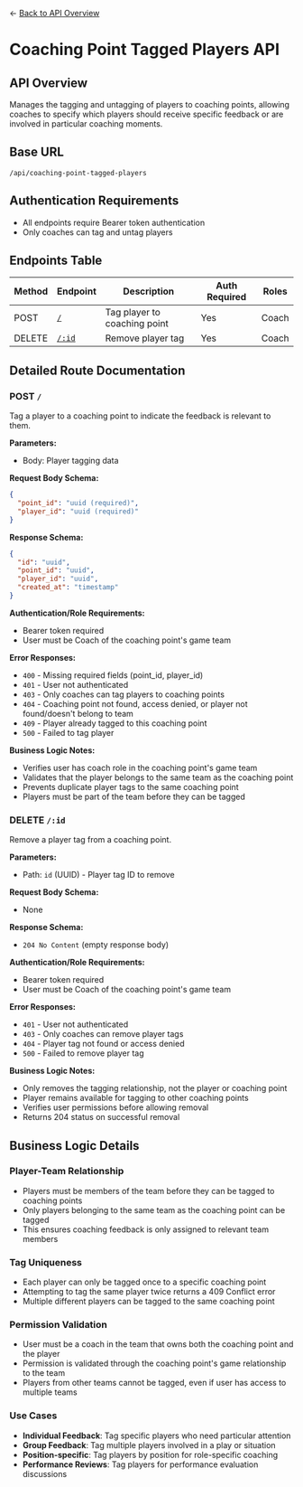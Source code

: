 ← [Back to API Overview](../../api-readme.md)

# Coaching Point Tagged Players API

## API Overview
Manages the tagging and untagging of players to coaching points, allowing coaches to specify which players should receive specific feedback or are involved in particular coaching moments.

## Base URL
`/api/coaching-point-tagged-players`

## Authentication Requirements
- All endpoints require Bearer token authentication
- Only coaches can tag and untag players

## Endpoints Table

| Method | Endpoint | Description | Auth Required | Roles |
|--------|----------|-------------|---------------|-------|
| POST | [`/`](#post-) | Tag player to coaching point | Yes | Coach |
| DELETE | [`/:id`](#delete-id) | Remove player tag | Yes | Coach |

## Detailed Route Documentation

### POST `/`
Tag a player to a coaching point to indicate the feedback is relevant to them.

**Parameters:**
- Body: Player tagging data

**Request Body Schema:**
```json
{
  "point_id": "uuid (required)",
  "player_id": "uuid (required)"
}
```

**Response Schema:**
```json
{
  "id": "uuid",
  "point_id": "uuid",
  "player_id": "uuid",
  "created_at": "timestamp"
}
```

**Authentication/Role Requirements:**
- Bearer token required
- User must be Coach of the coaching point's game team

**Error Responses:**
- `400` - Missing required fields (point_id, player_id)
- `401` - User not authenticated
- `403` - Only coaches can tag players to coaching points
- `404` - Coaching point not found, access denied, or player not found/doesn't belong to team
- `409` - Player already tagged to this coaching point
- `500` - Failed to tag player

**Business Logic Notes:**
- Verifies user has coach role in the coaching point's game team
- Validates that the player belongs to the same team as the coaching point
- Prevents duplicate player tags to the same coaching point
- Players must be part of the team before they can be tagged

### DELETE `/:id`
Remove a player tag from a coaching point.

**Parameters:**
- Path: `id` (UUID) - Player tag ID to remove

**Request Body Schema:**
- None

**Response Schema:**
- `204 No Content` (empty response body)

**Authentication/Role Requirements:**
- Bearer token required
- User must be Coach of the coaching point's game team

**Error Responses:**
- `401` - User not authenticated
- `403` - Only coaches can remove player tags
- `404` - Player tag not found or access denied
- `500` - Failed to remove player tag

**Business Logic Notes:**
- Only removes the tagging relationship, not the player or coaching point
- Player remains available for tagging to other coaching points
- Verifies user permissions before allowing removal
- Returns 204 status on successful removal

## Business Logic Details

### Player-Team Relationship
- Players must be members of the team before they can be tagged to coaching points
- Only players belonging to the same team as the coaching point can be tagged
- This ensures coaching feedback is only assigned to relevant team members

### Tag Uniqueness
- Each player can only be tagged once to a specific coaching point
- Attempting to tag the same player twice returns a 409 Conflict error
- Multiple different players can be tagged to the same coaching point

### Permission Validation
- User must be a coach in the team that owns both the coaching point and the player
- Permission is validated through the coaching point's game relationship to the team
- Players from other teams cannot be tagged, even if user has access to multiple teams

### Use Cases
- **Individual Feedback**: Tag specific players who need particular attention
- **Group Feedback**: Tag multiple players involved in a play or situation
- **Position-specific**: Tag players by position for role-specific coaching
- **Performance Reviews**: Tag players for performance evaluation discussions
